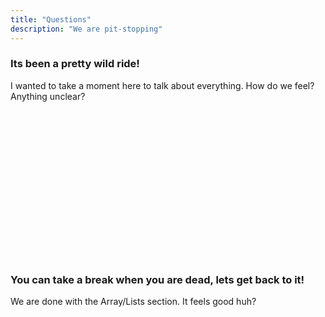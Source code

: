 ```yaml
---
title: "Questions"
description: "We are pit-stopping"
---
```


### Its been a pretty wild ride!
I wanted to take a moment here to talk about everything.  How do we feel?
Anything unclear?

<br/>
<br/>
<br/>
<br/>
<br/>
<br/>
<br/>
<br/>
<br/>
<br/>
<br/>
<br/>
<br/>
<br/>

### You can take a break when you are dead, lets get back to it!
We are done with the Array/Lists section.  It feels good huh?

<br/>
<br/>
<br/>
<br/>
<br/>
<br/>
<br/>
<br/>
<br/>
<br/>
<br/>
<br/>
<br/>
<br/>
